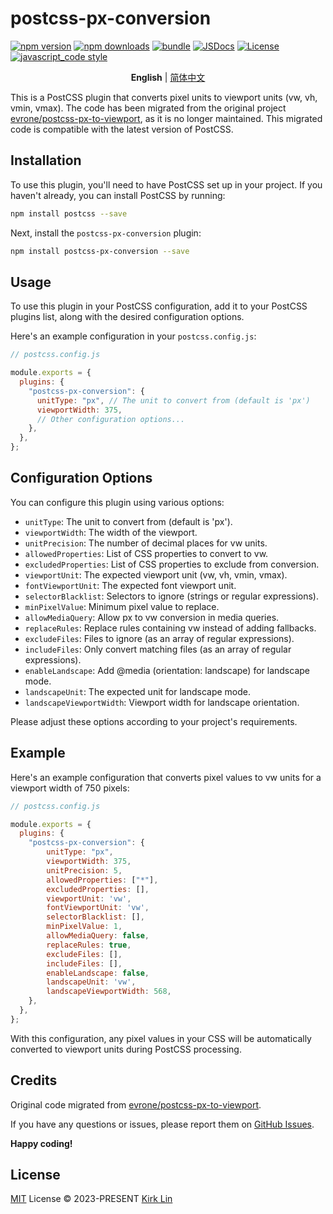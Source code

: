 # postcss-px-conversion

[![npm version][npm-version-src]][npm-version-href]
[![npm downloads][npm-downloads-src]][npm-downloads-href]
[![bundle][bundle-src]][bundle-href]
[![JSDocs][jsdocs-src]][jsdocs-href]
[![License][license-src]][license-href]
[![javascript_code style][code-style-image]][code-style-url]

<!-- Badges -->

[npm-version-src]: https://img.shields.io/npm/v/postcss-px-conversion?style=flat&colorA=080f12&colorB=3491fa
[npm-version-href]: https://npmjs.com/package/postcss-px-conversion
[npm-downloads-src]: https://img.shields.io/npm/dm/postcss-px-conversion?style=flat&colorA=080f12&colorB=3491fa
[npm-downloads-href]: https://npmjs.com/package/postcss-px-conversion
[bundle-src]: https://img.shields.io/bundlephobia/minzip/postcss-px-conversion?style=flat&colorA=080f12&colorB=3491fa&label=minzip
[bundle-href]: https://bundlephobia.com/result?p=postcss-px-conversion
[license-src]: https://img.shields.io/github/license/kirklin/postcss-px-conversion.svg?style=flat&colorA=080f12&colorB=3491fa
[license-href]: https://github.com/kirklin/postcss-px-conversion/blob/main/LICENSE
[jsdocs-src]: https://img.shields.io/badge/jsdocs-reference-080f12?style=flat&colorA=080f12&colorB=3491fa
[jsdocs-href]: https://www.jsdocs.io/package/postcss-px-conversion
[code-style-image]: https://img.shields.io/badge/code__style-%40kirklin%2Feslint--config-3491fa?style=flat&colorA=080f12&colorB=3491fa
[code-style-url]: https://github.com/kirklin/eslint-config/

<div align='center'>
<b>English</b> | <a href="README.zh-CN.md">简体中文</a>
</div>

This is a PostCSS plugin that converts pixel units to viewport units (vw, vh, vmin, vmax). The code has been migrated from the original project [evrone/postcss-px-to-viewport](https://github.com/evrone/postcss-px-to-viewport), as it is no longer maintained. This migrated code is compatible with the latest version of PostCSS.

## Installation

To use this plugin, you'll need to have PostCSS set up in your project. If you haven't already, you can install PostCSS by running:

```bash
npm install postcss --save
```

Next, install the `postcss-px-conversion` plugin:

```bash
npm install postcss-px-conversion --save
```

## Usage

To use this plugin in your PostCSS configuration, add it to your PostCSS plugins list, along with the desired configuration options.

Here's an example configuration in your `postcss.config.js`:

```javascript
// postcss.config.js

module.exports = {
  plugins: {
    "postcss-px-conversion": {
      unitType: "px", // The unit to convert from (default is 'px')
      viewportWidth: 375,
      // Other configuration options...
    },
  },
};
```

## Configuration Options

You can configure this plugin using various options:

- `unitType`: The unit to convert from (default is 'px').
- `viewportWidth`: The width of the viewport.
- `unitPrecision`: The number of decimal places for vw units.
- `allowedProperties`: List of CSS properties to convert to vw.
- `excludedProperties`: List of CSS properties to exclude from conversion.
- `viewportUnit`: The expected viewport unit (vw, vh, vmin, vmax).
- `fontViewportUnit`: The expected font viewport unit.
- `selectorBlacklist`: Selectors to ignore (strings or regular expressions).
- `minPixelValue`: Minimum pixel value to replace.
- `allowMediaQuery`: Allow px to vw conversion in media queries.
- `replaceRules`: Replace rules containing vw instead of adding fallbacks.
- `excludeFiles`: Files to ignore (as an array of regular expressions).
- `includeFiles`: Only convert matching files (as an array of regular expressions).
- `enableLandscape`: Add @media (orientation: landscape) for landscape mode.
- `landscapeUnit`: The expected unit for landscape mode.
- `landscapeViewportWidth`: Viewport width for landscape orientation.

Please adjust these options according to your project's requirements.

## Example

Here's an example configuration that converts pixel values to vw units for a viewport width of 750 pixels:

```javascript
// postcss.config.js

module.exports = {
  plugins: {
    "postcss-px-conversion": {
  		unitType: "px",
  		viewportWidth: 375,
  		unitPrecision: 5,
  		allowedProperties: ["*"],
  		excludedProperties: [],
  		viewportUnit: 'vw',
  		fontViewportUnit: 'vw',
  		selectorBlacklist: [],
  		minPixelValue: 1,
  		allowMediaQuery: false,
  		replaceRules: true,
  		excludeFiles: [],
  		includeFiles: [],
  		enableLandscape: false,
  		landscapeUnit: 'vw',
  		landscapeViewportWidth: 568,
    },
  },
};
```

With this configuration, any pixel values in your CSS will be automatically converted to viewport units during PostCSS processing.

## Credits

Original code migrated from [evrone/postcss-px-to-viewport](https://github.com/evrone/postcss-px-to-viewport).

If you have any questions or issues, please report them on [GitHub Issues](https://github.com/kirklin/postcss-px-conversion/issues).

**Happy coding!**


## License

[MIT](./LICENSE) License &copy; 2023-PRESENT [Kirk Lin](https://github.com/kirklin)
